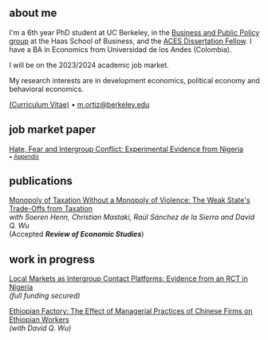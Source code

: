 ## about me

I'm a 6th year PhD student at UC Berkeley, in the [Business and Public Policy group](https://haas.berkeley.edu/bpp) at the Haas School of Business, and the [ACES Dissertation Fellow](https://www.acesecon.org/aces-dissertation-fellowship). I have a BA in Economics from Universidad de los Andes (Colombia).

I will be on the 2023/2024 academic job market.

My research interests are in development economics, political economy and behavioral economics.

[(Curriculum Vitae)](pdf/CV_MO.pdf) • m.ortiz@berkeley.edu


## job market paper

[Hate, Fear and Intergroup Conflict: Experimental Evidence from Nigeria](pdf/HateFear_Ortiz.pdf)<br/>
<span style="font-size:0.8em;">• [Appendix](https://miguelortizp.github.io/)</span>

## publications

[Monopoly of Taxation Without a Monopoly of Violence: The Weak State's Trade-Offs from Taxation](pdf/Monopoly_of_Taxation.pdf)<br/>
_with Soeren Henn, Christian Mastaki, Raúl Sánchez de la Sierra and David Q. Wu_ <br/>
(Accepted _**Review of Economic Studies**_) <br/>
<!-- <span style="font-size:0.8em;">• Summary for a broader audience: [here](https://miguelortizp.github.io/)</span> (Lo de las flechas es para volverlo comentario) -->

## work in progress

[Local Markets as Intergroup Contact Platforms: Evidence from an RCT in Nigeria](https://miguelortizp.github.io/)<br/>
_(full funding secured)_

[Ethiopian Factory: The Effect of Managerial Practices of Chinese Firms on Ethiopian Workers](https://miguelortizp.github.io/)<br/>
_(with David Q. Wu)_



